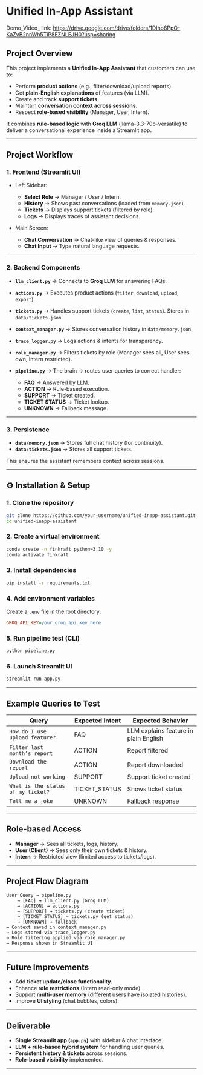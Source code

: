 # Unified In-App Assistant

Demo_Video_ link: https://drive.google.com/drive/folders/1DIho6PpO-KaZvB2nnWh5TiP8EZNLEJH0?usp=sharing

##  Project Overview

This project implements a **Unified In-App Assistant** that customers can use to:

* Perform **product actions** (e.g., filter/download/upload reports).
* Get **plain-English explanations** of features (via LLM).
* Create and track **support tickets**.
* Maintain **conversation context across sessions**.
* Respect **role-based visibility** (Manager, User, Intern).

It combines **rule-based logic** with **Groq LLM** (llama-3.3-70b-versatile) to deliver a conversational experience inside a Streamlit app.

---

##  Project Workflow

### 1. Frontend (Streamlit UI)

* Left Sidebar:

  *  **Select Role** → Manager / User / Intern.
  *  **History** → Shows past conversations (loaded from `memory.json`).
  *  **Tickets** → Displays support tickets (filtered by role).
  *  **Logs** → Displays traces of assistant decisions.

* Main Screen:

  *  **Chat Conversation** → Chat-like view of queries & responses.
  *  **Chat Input** → Type natural language requests.

---

### 2. **Backend Components**

* **`llm_client.py`** → Connects to **Groq LLM** for answering FAQs.
* **`actions.py`** → Executes product actions (`filter`, `download`, `upload`, `export`).
* **`tickets.py`** → Handles support tickets (`create`, `list`, `status`). Stores in `data/tickets.json`.
* **`context_manager.py`** → Stores conversation history in `data/memory.json`.
* **`trace_logger.py`** → Logs actions & intents for transparency.
* **`role_manager.py`** → Filters tickets by role (Manager sees all, User sees own, Intern restricted).
* **`pipeline.py`** → The brain  → routes user queries to correct handler:

  * **FAQ** → Answered by LLM.
  * **ACTION** → Rule-based execution.
  * **SUPPORT** → Ticket created.
  * **TICKET  STATUS** → Ticket lookup.
  * **UNKNOWN** → Fallback message.

---

### 3. **Persistence**

* **`data/memory.json`** → Stores full chat history (for continuity).
* **`data/tickets.json`** → Stores all support tickets.

This ensures the assistant remembers context across sessions.

---

## ⚙️ Installation & Setup

### 1. Clone the repository

```bash
git clone https://github.com/your-username/unified-inapp-assistant.git
cd unified-inapp-assistant
```

### 2. Create a virtual environment

```bash
conda create -n finkraft python=3.10 -y
conda activate finkraft
```

### 3. Install dependencies

```bash
pip install -r requirements.txt
```

### 4. Add environment variables

Create a `.env` file in the root directory:

```ini
GROQ_API_KEY=your_groq_api_key_here
```

### 5. Run pipeline test (CLI)

```bash
python pipeline.py
```

### 6. Launch Streamlit UI

```bash
streamlit run app.py
```

---

##  Example Queries to Test

| Query                              | Expected Intent | Expected Behavior                     |
| ---------------------------------- | --------------- | ------------------------------------- |
| `How do I use upload feature?`     | FAQ             | LLM explains feature in plain English |
| `Filter last month’s report`       | ACTION          | Report filtered                       |
| `Download the report`              | ACTION          | Report downloaded                     |
| `Upload not working`               | SUPPORT         | Support ticket created                |
| `What is the status of my ticket?` | TICKET\_STATUS  | Shows ticket status                   |
| `Tell me a joke`                   | UNKNOWN         | Fallback response                     |

---

##  Role-based Access

* **Manager** → Sees all tickets, logs, history.
* **User (Client)** → Sees only their own tickets & history.
* **Intern** → Restricted view (limited access to tickets/logs).

---

##  Project Flow Diagram

```
User Query → pipeline.py 
    → [FAQ] → llm_client.py (Groq LLM)
    → [ACTION] → actions.py
    → [SUPPORT] → tickets.py (create ticket)
    → [TICKET_STATUS] → tickets.py (get status)
    → [UNKNOWN] → fallback
→ Context saved in context_manager.py
→ Logs stored via trace_logger.py
→ Role filtering applied via role_manager.py
→ Response shown in Streamlit UI
```

---

##  Future Improvements

* Add **ticket update/close functionality**.
* Enhance **role restrictions** (Intern read-only mode).
* Support **multi-user memory** (different users have isolated histories).
* Improve **UI styling** (chat bubbles, colors).

---

##  Deliverable

* **Single Streamlit app (`app.py`)** with sidebar & chat interface.
* **LLM + rule-based hybrid system** for handling user queries.
* **Persistent history & tickets** across sessions.
* **Role-based visibility** implemented.

---
